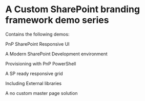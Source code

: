 # A Custom SharePoint branding framework demo series #

Contains the following demos:

PnP SharePoint Responsive UI

A Modern SharePoint Development environment

Provisioning with PnP PowerShell

A SP ready responsive grid

Including External libraries

A no custom master page solution